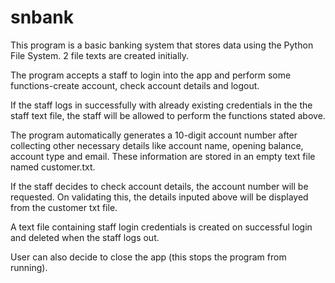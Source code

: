 # snbank
This program is a basic banking system that stores data using the Python File System. 2 file texts are created initially.


The program accepts a staff to login into the app and perform some functions-create account, check account details and logout.


If the staff logs in successfully with already existing credentials in the the staff text file, the staff will be allowed to perform the functions stated above.


The program automatically generates a 10-digit account number after collecting other necessary details like account name, opening balance, account type and email. These information are stored in an empty text file named customer.txt.

If the staff decides to check account details, the account number will be requested. On validating this, the details inputed above will be displayed from the customer txt file.


A text file containing staff login credentials is created on successful login and deleted when the staff logs out. 


User can also decide to close the app (this stops the program from running).
